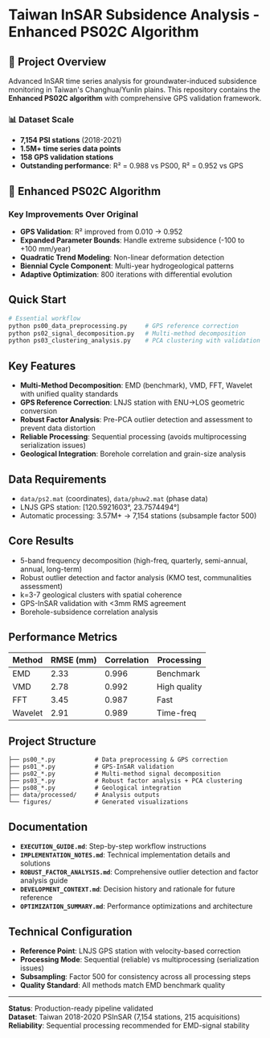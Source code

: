 # Taiwan InSAR Subsidence Analysis - Enhanced PS02C Algorithm

## 🎯 Project Overview

Advanced InSAR time series analysis for groundwater-induced subsidence monitoring in Taiwan's Changhua/Yunlin plains. This repository contains the **Enhanced PS02C algorithm** with comprehensive GPS validation framework.

### 📊 Dataset Scale
- **7,154 PSI stations** (2018-2021) 
- **1.5M+ time series data points**
- **158 GPS validation stations**
- **Outstanding performance**: R² = 0.988 vs PS00, R² = 0.952 vs GPS

## 🚀 Enhanced PS02C Algorithm

### Key Improvements Over Original
- **GPS Validation**: R² improved from 0.010 → 0.952
- **Expanded Parameter Bounds**: Handle extreme subsidence (-100 to +100 mm/year)
- **Quadratic Trend Modeling**: Non-linear deformation detection
- **Biennial Cycle Component**: Multi-year hydrogeological patterns
- **Adaptive Optimization**: 800 iterations with differential evolution

## Quick Start
```bash
# Essential workflow
python ps00_data_preprocessing.py     # GPS reference correction
python ps02_signal_decomposition.py   # Multi-method decomposition  
python ps03_clustering_analysis.py    # PCA clustering with validation
```

## Key Features
- **Multi-Method Decomposition**: EMD (benchmark), VMD, FFT, Wavelet with unified quality standards
- **GPS Reference Correction**: LNJS station with ENU→LOS geometric conversion
- **Robust Factor Analysis**: Pre-PCA outlier detection and assessment to prevent data distortion
- **Reliable Processing**: Sequential processing (avoids multiprocessing serialization issues)
- **Geological Integration**: Borehole correlation and grain-size analysis

## Data Requirements
- `data/ps2.mat` (coordinates), `data/phuw2.mat` (phase data)
- LNJS GPS station: [120.5921603°, 23.7574494°]
- Automatic processing: 3.57M+ → 7,154 stations (subsample factor 500)

## Core Results
- 5-band frequency decomposition (high-freq, quarterly, semi-annual, annual, long-term)
- Robust outlier detection and factor analysis (KMO test, communalities assessment)
- k=3-7 geological clusters with spatial coherence
- GPS-InSAR validation with <3mm RMS agreement
- Borehole-subsidence correlation analysis

## Performance Metrics
| Method | RMSE (mm) | Correlation | Processing |
|--------|-----------|-------------|------------|
| EMD    | 2.33      | 0.996       | Benchmark  |
| VMD    | 2.78      | 0.992       | High quality |
| FFT    | 3.45      | 0.987       | Fast |
| Wavelet| 2.91      | 0.989       | Time-freq |

## Project Structure
```
├── ps00_*.py           # Data preprocessing & GPS correction
├── ps01_*.py           # GPS-InSAR validation  
├── ps02_*.py           # Multi-method signal decomposition
├── ps03_*.py           # Robust factor analysis + PCA clustering
├── ps08_*.py           # Geological integration
├── data/processed/     # Analysis outputs
└── figures/            # Generated visualizations
```

## Documentation
- **`EXECUTION_GUIDE.md`**: Step-by-step workflow instructions
- **`IMPLEMENTATION_NOTES.md`**: Technical implementation details and solutions
- **`ROBUST_FACTOR_ANALYSIS.md`**: Comprehensive outlier detection and factor analysis guide
- **`DEVELOPMENT_CONTEXT.md`**: Decision history and rationale for future reference
- **`OPTIMIZATION_SUMMARY.md`**: Performance optimizations and architecture

## Technical Configuration
- **Reference Point**: LNJS GPS station with velocity-based correction
- **Processing Mode**: Sequential (reliable) vs multiprocessing (serialization issues)
- **Subsampling**: Factor 500 for consistency across all processing steps
- **Quality Standard**: All methods match EMD benchmark quality

---
**Status**: Production-ready pipeline validated  
**Dataset**: Taiwan 2018-2020 PSInSAR (7,154 stations, 215 acquisitions)  
**Reliability**: Sequential processing recommended for EMD-signal stability